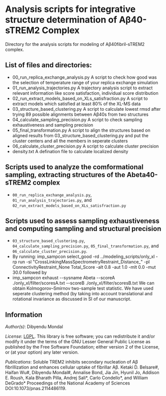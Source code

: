 # Analysis scripts for integrative structure determination of Aβ40-sTREM2 Complex

Directory for the analysis scripts for modeling of Aβ40fibril-sTREM2 complex.

## List of files and directories:

- 00_run_replica_exchange_analysis.py 			A script to check how good was the selection of temperature range of your replica exchange simulation   
- 01_run_analysis_trajectories.py 			A trajectory analysis script to extract relevant information like score satisfaction, individual score distribution 
- 02_run_extract_models_based_on_XLs_satisfraction.py 	A script to extract models which satisfied at least 80% of the XL-MS data	
- 03_structure_based_clustering.py  			A script to calculate lowest rmsd after trying 89 possible alignments between Aβ40s from two structures 
- 04_calculate_sampling_precision.py 			A script to check sampling exhaustiveness and sampling precision
- 05_final_transformation.py				A script to align the structures based on aligned results from 03_structure_based_clustering.py and put the cluster centers and all the members in seperate clusters
- 06_calculate_cluster_precision.py  			A script to calculate cluster precision
- density.txt						A defination file to calculate localized density

## Scripts used to analyze the comformational sampling, extracting structures of the Abeta40-sTREM2 complex 

- `00_run_replica_exchange_analysis.py`, `01_run_analysis_trajectories.py`, and `02_run_extract_models_based_on_XLs_satisfraction.py`  

## Scripts used to assess sampling exhaustiveness and computing sampling and structural precision 
- `03_structure_based_clustering.py`, `04_calculate_sampling_precision.py`, `05_final_transformation.py`, and `06_calculate_cluster_precision.py`.
- By running:  imp_sampcon select_good -rd ../modeling_scripts/only_xl -rp run  -sl "CrossLinkingMassSpectrometryRestraint_Distance_" -pl ConnectivityRestraint_None Total_Score -alt 0.8 -aut 1.0 -mlt 0.0 -mut 30.0
  followed by
- imp_sampcon exhaust --sysname Abeta --scoreA ./only_xl/filter/scoresA.txt  --scoreB ./only_xl/filter/scoresB.txt 
  We can obtain Kolmogorov–Smirnov two-sample test statistic. We have used seperate clustering method (by taking into account translational and rotational invariance as discussed in SI of our manuscript.

## Information

_Author(s)_: Dibyendu Mondal

_License_: [LGPL](http://www.gnu.org/licenses/old-licenses/lgpl-2.1.html).
This library is free software; you can redistribute it and/or
modify it under the terms of the GNU Lesser General Public
License as published by the Free Software Foundation; either
version 2 of the License, or (at your option) any later version.

_Publications_:
Soluble TREM2 inhibits secondary nucleation of Aβ fibrillization and enhances cellular uptake of fibrillar Aβ.
Ketaki D. Belsare#, Haifan Wu#, Dibyendu Mondal#, Annalise Bond, Jia Jin, Hyunil Jo, Addison E. Roush, Kala Bharath Pilla, Andrej Sali*, Carlo Condello*, and William DeGrado*
Proceedings of the National Academy of Sciences DOI:10.1073/pnas.2114486119.  
